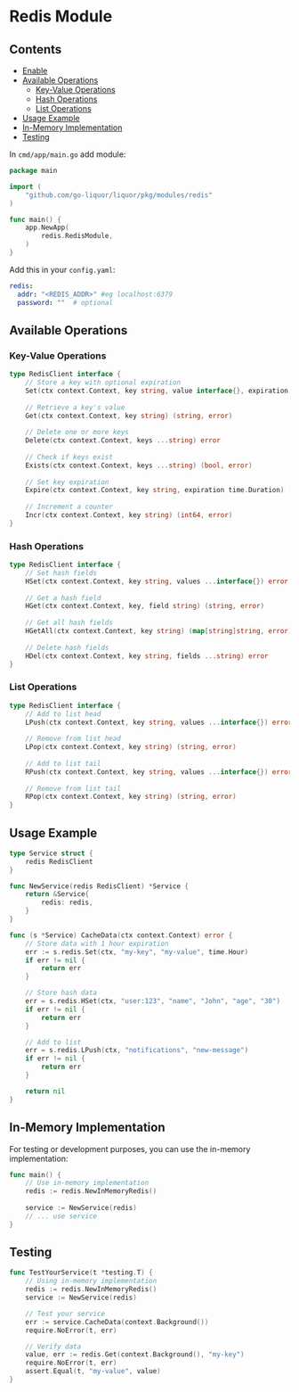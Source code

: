 # Redis Module

## Contents
- [Enable](#enable)
- [Available Operations](#available-operations)
  - [Key-Value Operations](#key-value-operations)
  - [Hash Operations](#hash-operations)
  - [List Operations](#list-operations)
- [Usage Example](#usage-example)
- [In-Memory Implementation](#in-memory-implementation)
- [Testing](#testing)


In `cmd/app/main.go` add module:

```go
package main

import (
    "github.com/go-liquor/liquor/pkg/modules/redis"
)

func main() {
    app.NewApp(
        redis.RedisModule,
    )
}
```

Add this in your `config.yaml`:

```yaml
redis:
  addr: "<REDIS_ADDR>" #eg localhost:6379
  password: ""  # optional
```

## Available Operations

### Key-Value Operations

```go
type RedisClient interface {
    // Store a key with optional expiration
    Set(ctx context.Context, key string, value interface{}, expiration time.Duration) error
    
    // Retrieve a key's value
    Get(ctx context.Context, key string) (string, error)
    
    // Delete one or more keys
    Delete(ctx context.Context, keys ...string) error
    
    // Check if keys exist
    Exists(ctx context.Context, keys ...string) (bool, error)
    
    // Set key expiration
    Expire(ctx context.Context, key string, expiration time.Duration) (bool, error)
    
    // Increment a counter
    Incr(ctx context.Context, key string) (int64, error)
}
```

### Hash Operations

```go
type RedisClient interface {
    // Set hash fields
    HSet(ctx context.Context, key string, values ...interface{}) error
    
    // Get a hash field
    HGet(ctx context.Context, key, field string) (string, error)
    
    // Get all hash fields
    HGetAll(ctx context.Context, key string) (map[string]string, error)
    
    // Delete hash fields
    HDel(ctx context.Context, key string, fields ...string) error
}
```

### List Operations

```go
type RedisClient interface {
    // Add to list head
    LPush(ctx context.Context, key string, values ...interface{}) error
    
    // Remove from list head
    LPop(ctx context.Context, key string) (string, error)
    
    // Add to list tail
    RPush(ctx context.Context, key string, values ...interface{}) error
    
    // Remove from list tail
    RPop(ctx context.Context, key string) (string, error)
}
```

## Usage Example

```go
type Service struct {
    redis RedisClient
}

func NewService(redis RedisClient) *Service {
    return &Service{
        redis: redis,
    }
}

func (s *Service) CacheData(ctx context.Context) error {
    // Store data with 1 hour expiration
    err := s.redis.Set(ctx, "my-key", "my-value", time.Hour)
    if err != nil {
        return err
    }

    // Store hash data
    err = s.redis.HSet(ctx, "user:123", "name", "John", "age", "30")
    if err != nil {
        return err
    }

    // Add to list
    err = s.redis.LPush(ctx, "notifications", "new-message")
    if err != nil {
        return err
    }

    return nil
}
```

## In-Memory Implementation

For testing or development purposes, you can use the in-memory implementation:

```go
func main() {
    // Use in-memory implementation
    redis := redis.NewInMemoryRedis()
    
    service := NewService(redis)
    // ... use service
}
```

## Testing

```go
func TestYourService(t *testing.T) {
    // Using in-memory implementation
    redis := redis.NewInMemoryRedis()
    service := NewService(redis)

    // Test your service
    err := service.CacheData(context.Background())
    require.NoError(t, err)

    // Verify data
    value, err := redis.Get(context.Background(), "my-key")
    require.NoError(t, err)
    assert.Equal(t, "my-value", value)
}
```
